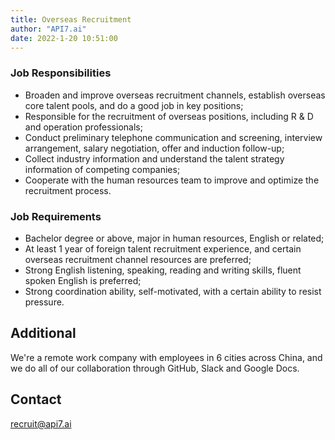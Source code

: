 ```yaml
---
title: Overseas Recruitment
author: "API7.ai"
date: 2022-1-20 10:51:00
---
```


### Job Responsibilities 

- Broaden and improve overseas recruitment channels, establish overseas core talent pools, and do a good job in key positions;
- Responsible for the recruitment of overseas positions, including R & D and operation professionals;
- Conduct preliminary telephone communication and screening, interview arrangement, salary negotiation, offer and induction follow-up;
- Collect industry information and understand the talent strategy information of competing companies;
- Cooperate with the human resources team to improve and optimize the recruitment process.

### Job Requirements

- Bachelor degree or above, major in human resources, English or related;
- At least 1 year of foreign talent recruitment experience, and certain overseas recruitment channel resources are preferred;
- Strong English listening, speaking, reading and writing skills, fluent spoken English is preferred;
- Strong coordination ability, self-motivated, with a certain ability to resist pressure.

## Additional

We're a remote work company with employees in 6 cities across China, and we do all of our collaboration through GitHub, Slack and Google Docs.

## Contact

[recruit@api7.ai](mailto:recruit@api7.ai)
